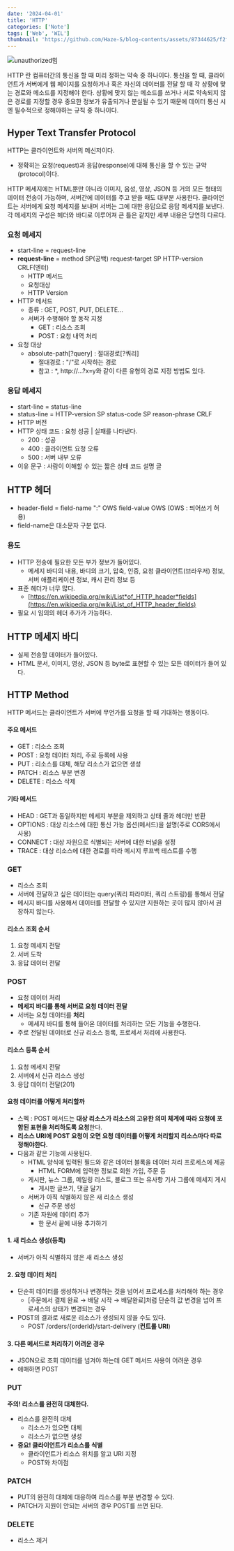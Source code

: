 ```yaml
---
date: '2024-04-01'
title: 'HTTP'
categories: ['Note']
tags: ['Web', 'WIL']
thumbnail: 'https://github.com/Haze-S/blog-contents/assets/87344625/f2fbae39-71a0-4e89-bf0e-67eba8a04372'
---
```


![unauthorized밈](https://github.com/Haze-S/blog-contents/assets/87344625/f2fbae39-71a0-4e89-bf0e-67eba8a04372)

HTTP 란 컴퓨터간의 통신을 할 때 미리 정하는 약속 중 하나이다. 통신을 할 때, 클라이언트가 서버에게 웹 페이지를 요청하거나 혹은 자신의 데이터를 전달 할 때 각 상황에 맞는 경로와 메소드를 지정해야 한다. 상황에 맞지 않는 메소드를 쓰거나 서로 약속되지 않은 경로를 지정할 경우 중요한 정보가 유출되거나 분실될 수 있기 때문에 데이터 통신 시엔 필수적으로 정해야하는 규칙 중 하나이다.

## Hyper Text Transfer Protocol

HTTP는 클라이언트와 서버의 메신저이다.

- 정확히는 요청(request)과 응답(response)에 대해 통신을 할 수 있는 규약(protocol)이다.

HTTP 메세지에는 HTML뿐만 아니라 이미지, 음성, 영상, JSON 등 거의 모든 형태의 데이터 전송이 가능하며, 서버간에 데이터를 주고 받을 때도 대부분 사용한다. 클라이언트는 서버에게 요청 메세지를 보내며 서버는 그에 대한 응답으로 응답 메세지를 보낸다. 각 메세지의 구성은 헤더와 바디로 이루어져 큰 틀은 같지만 세부 내용은 당연히 다르다.

### 요청 메세지

- start-line = request-line
- **request-line** = method SP(공백) request-target SP HTTP-version CRLF(엔터)
  - HTTP 메서드
  - 요청대상
  - HTTP Version
- HTTP 메서드
  - 종류 : GET, POST, PUT, DELETE...
  - 서버가 수행해야 할 동작 지정
    - GET : 리소스 조회
    - POST : 요청 내역 처리
- 요청 대상
  - absolute-path[?query] : 절대경로[?쿼리]
    - 절대경로 : "/"로 시작하는 경로
    - 참고 : \*, http://...?x=y와 같이 다른 유형의 경로 지정 방법도 있다.

### 응답 메세지

- start-line = status-line
- status-line = HTTP-version SP status-code SP reason-phrase CRLF
- HTTP 버전
- HTTP 상태 코드 : 요청 성공 | 실패를 나타낸다.
  - 200 : 성공
  - 400 : 클라이언트 요청 오류
  - 500 : 서버 내부 오류
- 이유 문구 : 사람이 이해할 수 있는 짧은 상태 코드 설명 글

## HTTP 헤더

- header-field = field-name ":" OWS field-value OWS (OWS : 띄어쓰기 허용)
- field-name은 대소문자 구분 없다.

### 용도

- HTTP 전송에 필요한 모든 부가 정보가 들어있다.
  - 메세지 바디의 내용, 바디의 크기, 압축, 인증, 요청 클라이언트(브라우저) 정보, 서버 애플리케이션 정보, 캐시 관리 정보 등
- 표준 헤더가 너무 많다.
  - [https://en.wikipedia.org/wiki/List*of_HTTP_header*ﬁelds](https://en.wikipedia.org/wiki/List_of_HTTP_header_fields)
- 필요 시 임의의 헤더 추가가 가능하다.

## HTTP 메세지 바디

- 실제 전송할 데이터가 들어있다.
- HTML 문서, 이미지, 영상, JSON 등 byte로 표현할 수 있는 모든 데이터가 들어 있다.

## HTTP Method

HTTP 메서드는 클라이언트가 서버에 무언가를 요청을 할 때 기대하는 행동이다.

#### 주요 메서드

- GET : 리소스 조회
- POST : 요청 데이터 처리, 주로 등록에 사용
- PUT : 리소스를 대체, 해당 리소스가 없으면 생성
- PATCH : 리소스 부분 변경
- DELETE : 리소스 삭제

#### 기타 메서드

- HEAD : GET과 동일하지만 메세지 부분을 제외하고 상태 줄과 헤더만 반환
- OPTIONS : 대상 리소스에 대한 통신 가능 옵션(메서드)을 설명(주로 CORS에서 사용)
- CONNECT : 대상 자원으로 식별되는 서버에 대한 터널을 설정
- TRACE : 대상 리소스에 대한 경로를 따라 메시지 루프백 테스트를 수행

### GET

- 리소스 조회
- 서버에 전달하고 싶은 데이터는 query(쿼리 파라미터, 쿼리 스트링)를 통해서 전달
- 메시지 바디를 사용해서 데이터를 전달할 수 있지만 지원하는 곳이 많지 않아서 권장하지 않는다.

#### 리소스 조회 순서

1. 요청 메세지 전달
2. 서버 도착
3. 응답 데이터 전달

### POST

- 요청 데이터 처리
- **메세지 바디를 통해 서버로 요청 데이터 전달**
- 서버는 요청 데이터를 **처리**
  - 메세지 바디를 통해 들어온 데이터를 처리하는 모든 기능을 수행한다.
- 주로 전달된 데이터로 신규 리소스 등록, 프로세서 처리에 사용한다.

#### 리소스 등록 순서

1. 요청 메세지 전달
2. 서버에서 신규 리소스 생성
3. 응답 데이터 전달(201)

#### 요청 데이터를 어떻게 처리할까

- 스펙 : POST 메서드는 **대상 리소스가 리소스의 고유한 의미 체계에 따라 요청에 포함된 표현을 처리하도록 요청**한다.
- **리소스 URI에 POST 요청이 오면 요청 데이터를 어떻게 처리할지 리소스마다 따로 정해야한다.**
- 다음과 같은 기능에 사용된다.
  - HTML 양식에 입력된 필드와 같은 데이터 블록을 데이터 처리 프로세스에 제공
    - HTML FORM에 입력한 정보로 회원 가입, 주문 등
  - 게시판, 뉴스 그룹, 메일링 리스트, 블로그 또는 유사항 기사 그룹에 메세지 게시
    - 게시판 글쓰기, 댓글 달기
  - 서버가 아직 식별하지 않은 새 리소스 생성
    - 신규 주문 생성
  - 기존 자원에 데이터 추가
    - 한 문서 끝에 내용 추가하기

#### 1. 새 리소스 생성(등록)

- 서버가 아직 식별하지 않은 새 리소스 생성

#### 2. 요청 데이터 처리

- 단순히 데이터를 생성하거나 변경하는 것을 넘어서 프로세스를 처리해야 하는 경우
  - [주문에서 결제 완료 → 배달 시작 → 배달완료]처럼 단순히 값 변경을 넘어 프로세스의 상태가 변경되는 경우
- POST의 결과로 새로운 리소스가 생성되지 않을 수도 있다.
  - POST /orders/{orderld}/start-delivery (**컨트롤 URI**)

#### 3. 다른 메서드로 처리하기 어려운 경우

- JSON으로 조회 데이터를 넘겨야 하는데 GET 메서드 사용이 어려운 경우
- 애매하면 POST

### PUT

**주의! 리소스를 완전히 대체한다.**

- 리소스를 완전히 대체
  - 리소스가 있으면 대체
  - 리소스가 없으면 생성
- **중요! 클라이언트가 리소스를 식별**
  - 클라이언트가 리소스 위치를 알고 URI 지정
  - POST와 차이점

### PATCH

- PUT의 완전히 대체에 대응하여 리소스를 부분 변경할 수 있다.
- PATCH가 지원이 안되는 서버의 경우 POST를 쓰면 된다.

### DELETE

- 리소스 제거
